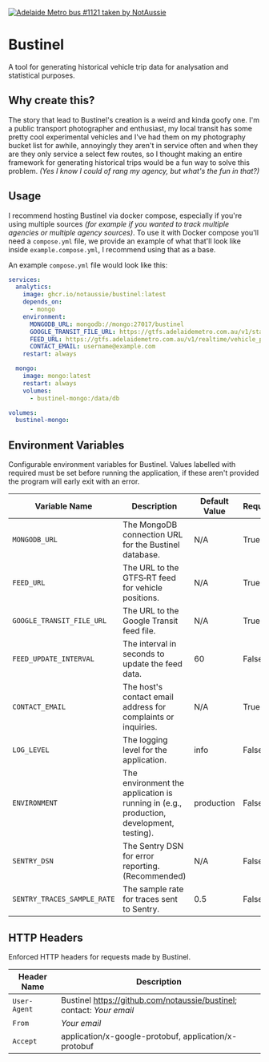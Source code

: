 [![Adelaide Metro bus #1121 taken by NotAussie](https://github.com/user-attachments/assets/093e6940-72eb-40f7-ac73-30b50a46e0bc)](https://github.com/notaussie)



# Bustinel

A tool for generating historical vehicle trip data for analysation and statistical purposes.

## Why create this?

The story that lead to Bustinel's creation is a weird and kinda goofy one. I'm a public transport photographer and enthusiast, my local transit has some pretty cool experimental vehicles and I've had them on my photography bucket list for awhile, annoyingly they aren't in service often and when they are they only service a select few routes, so I thought making an entire framework for generating historical trips would be a fun way to solve this problem. _(Yes I know I could of rang my agency, but what's the fun in that?)_

## Usage

I recommend hosting Bustinel via docker compose, especially if you're using multiple sources _(for example if you wanted to track multiple agencies or multiple agency sources)_. To use it with Docker compose you'll need a `compose.yml` file, we provide an example of what that'll look like inside `example.compose.yml`, I recommend using that as a base.

An example `compose.yml` file would look like this:

```yaml
services:
  analytics:
    image: ghcr.io/notaussie/bustinel:latest
    depends_on:
      - mongo
    environment:
      MONGODB_URL: mongodb://mongo:27017/bustinel
      GOOGLE_TRANSIT_FILE_URL: https://gtfs.adelaidemetro.com.au/v1/static/latest/google_transit.zip
      FEED_URL: https://gtfs.adelaidemetro.com.au/v1/realtime/vehicle_positions
      CONTACT_EMAIL: username@example.com
    restart: always

  mongo:
    image: mongo:latest
    restart: always
    volumes:
      - bustinel-mongo:/data/db

volumes:
  bustinel-mongo:
```

## Environment Variables

Configurable environment variables for Bustinel. Values labelled with required must be set before running the application, if these aren't provided the program will early exit with an error.

| Variable Name               | Description                                                                             | Default Value | Required |
| --------------------------- | --------------------------------------------------------------------------------------- | ------------- | -------- |
| `MONGODB_URL`               | The MongoDB connection URL for the Bustinel database.                                   | N/A           | True     |
| `FEED_URL`                  | The URL to the GTFS‑RT feed for vehicle positions.                                      | N/A           | True     |
| `GOOGLE_TRANSIT_FILE_URL`   | The URL to the Google Transit feed file.                                                | N/A           | True     |
| `FEED_UPDATE_INTERVAL`      | The interval in seconds to update the feed data.                                        | 60            | False    |
| `CONTACT_EMAIL`             | The host's contact email address for complaints or inquiries.                           | N/A           | True     |
| `LOG_LEVEL`                 | The logging level for the application.                                                  | info          | False    |
| `ENVIRONMENT`               | The environment the application is running in (e.g., production, development, testing). | production    | False    |
| `SENTRY_DSN`                | The Sentry DSN for error reporting. (Recommended)                                       | N/A           | False    |
| `SENTRY_TRACES_SAMPLE_RATE` | The sample rate for traces sent to Sentry.                                              | 0.5           | False    |

## HTTP Headers

Enforced HTTP headers for requests made by Bustinel.

| Header Name  | Description                                                             |
| ------------ | ----------------------------------------------------------------------- |
| `User-Agent` | Bustinel <https://github.com/notaussie/bustinel>; contact: _Your email_ |
| `From`       | _Your email_                                                            |
| `Accept`     | application/x-google-protobuf, application/x-protobuf                   |
